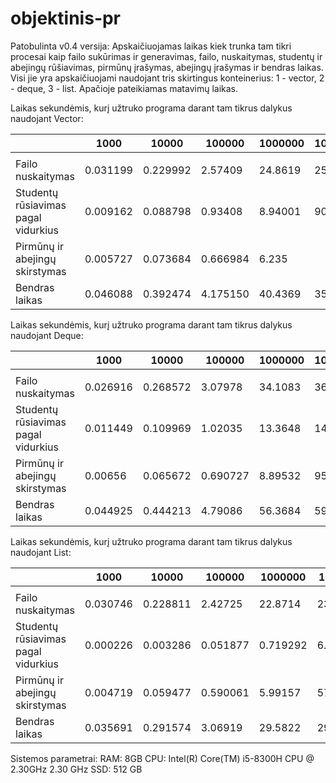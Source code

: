 # objektinis-pr
Patobulinta v0.4 versija:
Apskaičiuojamas laikas kiek trunka tam tikri procesai kaip failo sukūrimas ir generavimas, failo, nuskaitymas, studentų ir abejingų rūšiavimas, pirmūnų įrašymas, abejingų įrašymas ir bendras laikas. Visi jie yra apskaičiuojami naudojant tris skirtingus konteinerius: 1 - vector, 2 - deque, 3 - list.
Apačioje pateikiamas matavimų laikas.

Laikas sekundėmis, kurį užtruko programa darant tam tikrus dalykus naudojant Vector:

|   | 1000  | 10000  | 100000  | 1000000  | 10000000  |
|---|---|---|---|---|---|
|||||
| Failo nuskaitymas | 0.031199 | 0.229992 | 2.57409 | 24.8619 | 257.7845 |
| Studentų rūsiavimas pagal vidurkius | 0.009162 | 0.088798 | 0.93408 | 8.94001 | 90.7895 |
| Pirmūnų ir abejingų skirstymas | 0.005727 | 0.073684 | 0.666984 | 6.235
| Bendras laikas  | 0.046088 | 0.392474 | 4.175150| 40.4369 | 354.809 |

Laikas sekundėmis, kurį užtruko programa darant tam tikrus dalykus naudojant Deque:

|   | 1000  | 10000  | 100000  | 1000000  | 10000000  |
|---|---|---|---|---|---|
|||||
| Failo nuskaitymas | 0.026916 | 0.268572 | 3.07978 | 34.1083 | 362.4897 |
| Studentų rūsiavimas pagal vidurkius | 0.011449 | 0.109969 | 1.02035 | 13.3648 | 141.4897 |
| Pirmūnų ir abejingų skirstymas  | 0.00656 | 0.065672 | 0.690727 | 8.89532 | 95.1287 |
| Bendras laikas  | 0.044925 | 0.444213 | 4.79086 | 56.3684 | 599.1081 |

Laikas sekundėmis, kurį užtruko programa darant tam tikrus dalykus naudojant List:

|   | 1000  | 10000  | 100000  | 1000000  | 10000000  |
|---|---|---|---|---|---|
|||||
| Failo nuskaitymas | 0.030746 | 0.228811 | 2.42725 | 22.8714 | 232.2569 |
| Studentų rūsiavimas pagal vidurkius | 0.000226 | 0.003286 | 0.051877 | 0.719292 | 6.48965 |
| Pirmūnų ir abejingų skirstymas  | 0.004719 | 0.059477 | 0.590061 | 5.99157 | 57.12398 |
| Bendras laikas  | 0.035691 | 0.291574 | 3.06919 | 29.5822 | 295.87053 | 

Sistemos parametrai:
RAM: 8GB
CPU: Intel(R) Core(TM) i5-8300H CPU @ 2.30GHz   2.30 GHz
SSD: 512 GB
